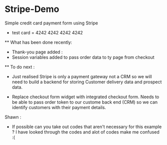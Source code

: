 # Stripe-Demo

Simple credit card payment form using Stripe

- test card = 4242 4242 4242 4242

** What has been done recently:

- Thank-you page added :
- Session variables added to pass order data to ty page from checkout

** To do next :

- Just realised Stripe is only a payment gateway not a CRM so we will need to build a backend for storing Customer delivery data and prospect data.

- Replace checkout form widget with integrated checkout form. Needs to be able to pass order token to our custome back end (CRM) so we can identify customers with their payment details.

Shawn :

- If possible can you take out codes that aren't necessary for this example ? I have looked through the codes and alot of codes make me confused :( 
